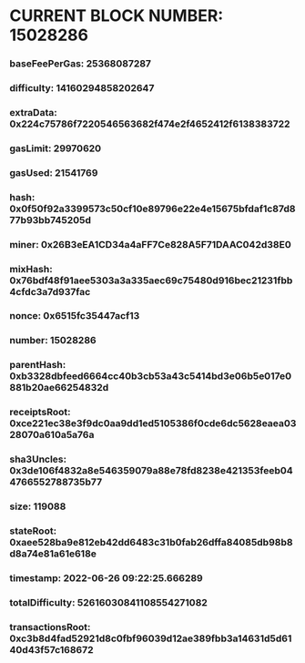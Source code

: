# CURRENT BLOCK NUMBER: 15028286

### baseFeePerGas: 25368087287
### difficulty: 14160294858202647
### extraData: 0x224c75786f7220546563682f474e2f4652412f6138383722
### gasLimit: 29970620
### gasUsed: 21541769
### hash: 0x0f50f92a3399573c50cf10e89796e22e4e15675bfdaf1c87d877b93bb745205d
### miner: 0x26B3eEA1CD34a4aFF7Ce828A5F71DAAC042d38E0
### mixHash: 0x76bdf48f91aee5303a3a335aec69c75480d916bec21231fbb4cfdc3a7d937fac
### nonce: 0x6515fc35447acf13
### number: 15028286
### parentHash: 0xb3328dbfeed6664cc40b3cb53a43c5414bd3e06b5e017e0881b20ae66254832d
### receiptsRoot: 0xce221ec38e3f9dc0aa9dd1ed5105386f0cde6dc5628eaea0328070a610a5a76a
### sha3Uncles: 0x3de106f4832a8e546359079a88e78fd8238e421353feeb044766552788735b77
### size: 119088
### stateRoot: 0xaee528ba9e812eb42dd6483c31b0fab26dffa84085db98b8d8a74e81a61e618e
### timestamp: 2022-06-26 09:22:25.666289
### totalDifficulty: 52616030841108554271082
### transactionsRoot: 0xc3b8d4fad52921d8c0fbf96039d12ae389fbb3a14631d5d6140d43f57c168672
